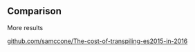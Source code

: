 ##  Comparison

More results

[github.com/samccone/The-cost-of-transpiling-es2015-in-2016](https://github.com/samccone/The-cost-of-transpiling-es2015-in-2016)
